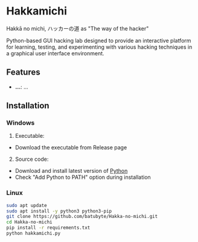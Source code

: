 # Hakkamichi

Hakkā no michi, ハッカーの道 as "The way of the hacker"

Python-based GUI hacking lab designed to provide an interactive platform for learning, testing, and experimenting with various hacking techniques in a graphical user interface environment.

## Features

- **...**: ...

## Installation

### Windows
1. Executable:
* Download the executable from Release page

2. Source code:
* Download and install latest version of [Python](https://www.python.org/downloads/)
* Check "Add Python to PATH" option during installation

### Linux
```bash
sudo apt update
sudo apt install -y python3 python3-pip
git clone https://github.com/batubyte/Hakka-no-michi.git
cd Hakka-no-michi
pip install -r requirements.txt
python hakkamichi.py
```
